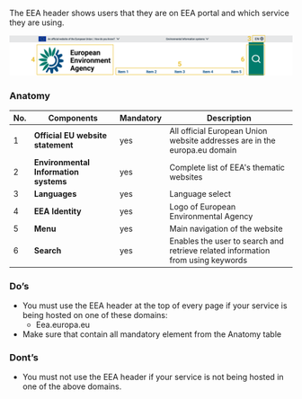 The EEA header shows users that they are on EEA portal and which service they are using.

![](../../md_components/static/header-elements.png)

### Anatomy

| Νο. | Components                                                   | Mandatory | Description |
| -- | ------------------------------------------------------------ | --------- | --------- |
| 1 | **Official EU website statement**                                                | yes       | All official European Union website addresses are in the europa.eu domain |
| 2 | **Environmental Information systems**              | yes       | Complete list of EEA's thematic websites |
| 3 | **Languages**<br />     | yes       | Language select |
| 4 | **EEA Identity**                                         | yes       | Logo of European Environmental Agency |
| 5 | **Menu**                                         | yes       |  Main navigation of the website
| 6 | **Search**                                         | yes       | 	Enables the user to search and retrieve related information from using keywords |


### Do’s
- You must use the EEA header at the top of every page if your service is being hosted on one of these domains:
    - Eea.europa.eu
- Make sure that contain all mandatory element from the Anatomy table

### Dont’s
- You must not use the EEA header if your service is not being hosted in one of the above domains.
